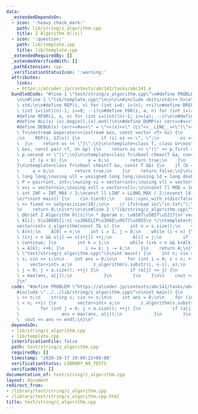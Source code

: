 ```yaml
---
data:
  _extendedDependsOn:
  - icon: ':heavy_check_mark:'
    path: lib/string/z_algorithm.cpp
    title: Z Algorithm O(|s|)
  - icon: ':question:'
    path: lib/template.cpp
    title: lib/template.cpp
  _extendedRequiredBy: []
  _extendedVerifiedWith: []
  _pathExtension: cpp
  _verificationStatusIcon: ':warning:'
  attributes:
    links:
    - https://atcoder.jp/contests/abc141/tasks/abc141_e
  bundledCode: "#line 1 \"test/string/z_algorithm.cpp\"\n#define PROBLEM \"https://atcoder.jp/contests/abc141/tasks/abc141_e\"\
    \n\n#line 1 \"lib/template.cpp\"\n\n\n\n#include <bits/stdc++.h>\n\nusing namespace\
    \ std;\n\n#define REP(i, n) for (int i=0; i<(n); ++i)\n#define RREP(i, n) for\
    \ (int i=(int)(n)-1; i>=0; --i)\n#define FOR(i, a, n) for (int i=(a); i<(n); ++i)\n\
    #define RFOR(i, a, n) for (int i=(int)(n)-1; i>=(a); --i)\n\n#define SZ(x) ((int)(x).size())\n\
    #define ALL(x) (x).begin(),(x).end()\n\n#define DUMP(x) cerr<<#x<<\" = \"<<(x)<<endl\n\
    #define DEBUG(x) cerr<<#x<<\" = \"<<(x)<<\" (L\"<<__LINE__<<\")\"<<endl;\n\ntemplate<class\
    \ T>\nostream &operator<<(ostream &os, const vector <T> &v) {\n    os << \"[\"\
    ;\n    REP(i, SZ(v)) {\n        if (i) os << \", \";\n        os << v[i];\n  \
    \  }\n    return os << \"]\";\n}\n\ntemplate<class T, class U>\nostream &operator<<(ostream\
    \ &os, const pair <T, U> &p) {\n    return os << \"(\" << p.first << \" \" <<\
    \ p.second << \")\";\n}\n\ntemplate<class T>\nbool chmax(T &a, const T &b) {\n\
    \    if (a < b) {\n        a = b;\n        return true;\n    }\n    return false;\n\
    }\n\ntemplate<class T>\nbool chmin(T &a, const T &b) {\n    if (b < a) {\n   \
    \     a = b;\n        return true;\n    }\n    return false;\n}\n\nusing ll =\
    \ long long;\nusing ull = unsigned long long;\nusing ld = long double;\nusing\
    \ P = pair<int, int>;\nusing vi = vector<int>;\nusing vll = vector<ll>;\nusing\
    \ vvi = vector<vi>;\nusing vvll = vector<vll>;\n\nconst ll MOD = 1e9 + 7;\nconst\
    \ int INF = INT_MAX / 2;\nconst ll LINF = LLONG_MAX / 2;\nconst ld eps = 1e-9;\n\
    \n/*\nint main() {\n    cin.tie(0);\n    ios::sync_with_stdio(false);\n    cout\
    \ << fixed << setprecision(10);\n\n    // ifstream in(\"in.txt\");\n    // cin.rdbuf(in.rdbuf());\n\
    \n    return 0;\n}\n*/\n\n\n#line 2 \"lib/string/z_algorithm.cpp\"\n\n/**\n *\
    \ @brief Z Algorithm O(|s|)\n * @param s: \u6587\u5B57\u5217(or vector)\n * @return\
    \ A[i]: S\u3068S[i:n] \u306ELCP\u306E\u9577\u3055\n */\ntemplate<typename T>\n\
    vector<int> z_algorithm(const T& s) {\n    int n = s.size();\n    vector<int>\
    \ A(n);\n    A[0] = n;\n    int i = 1, j = 0;\n    while (i < n) {\n        while\
    \ (i+j < n && s[j] == s[i+j]) ++j;\n        A[i] = j;\n        if (j == 0) { ++i;\
    \ continue; }\n        int k = 1;\n        while (i+k < n && k+A[k] < j) { A[i+k]\
    \ = A[k]; ++k; }\n        i += k; j -= k;\n    }\n    return A;\n}\n\n#line 4\
    \ \"test/string/z_algorithm.cpp\"\n\nint main() {\n    int n; cin >> n;\n    string\
    \ s; cin >> s;\n\n    int ans = 0;\n\n    for (int i = 0; i < n; ++i) {\n    \
    \    vector<int> a;\n        z_algorithm(s.substr(i, n-i), a);\n        for (int\
    \ j = 0; j < a.size(); ++j) {\n            if (a[j] <= j) {\n                ans\
    \ = max(ans, a[j]);\n            }\n        }\n    }\n\n    cout << ans << endl;\n\
    }\n"
  code: "#define PROBLEM \"https://atcoder.jp/contests/abc141/tasks/abc141_e\"\n\n\
    #include \"../../lib/string/z_algorithm.cpp\"\n\nint main() {\n    int n; cin\
    \ >> n;\n    string s; cin >> s;\n\n    int ans = 0;\n\n    for (int i = 0; i\
    \ < n; ++i) {\n        vector<int> a;\n        z_algorithm(s.substr(i, n-i), a);\n\
    \        for (int j = 0; j < a.size(); ++j) {\n            if (a[j] <= j) {\n\
    \                ans = max(ans, a[j]);\n            }\n        }\n    }\n\n  \
    \  cout << ans << endl;\n}\n"
  dependsOn:
  - lib/string/z_algorithm.cpp
  - lib/template.cpp
  isVerificationFile: false
  path: test/string/z_algorithm.cpp
  requiredBy: []
  timestamp: '2020-10-17 10:09:22+09:00'
  verificationStatus: LIBRARY_NO_TESTS
  verifiedWith: []
documentation_of: test/string/z_algorithm.cpp
layout: document
redirect_from:
- /library/test/string/z_algorithm.cpp
- /library/test/string/z_algorithm.cpp.html
title: test/string/z_algorithm.cpp
---
```

